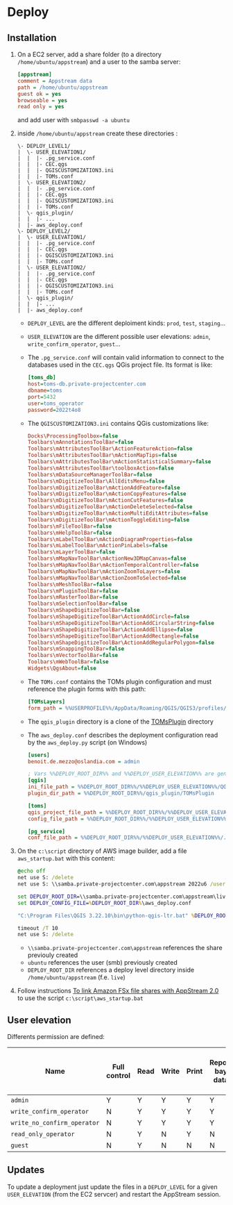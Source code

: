 # Deploy

## Installation

1. On a EC2 server, add a share folder (to a directory `/home/ubuntu/appstream`) and a user to the samba server:

   ```ini
   [appstream]
   comment = Appstream data
   path = /home/ubuntu/appstream
   guest ok = yes
   browseable = yes
   read only = yes
   ```

   and add user with `smbpasswd -a ubuntu`

1. inside `/home/ubuntu/appstream` create these directories :

   ```raw
   \- DEPLOY_LEVEL1/
   |  \- USER_ELEVATION1/
   |  |  |- .pg_service.conf
   |  |  |- CEC.qgs
   |  |  |- QGISCUSTOMIZATION3.ini
   |  |  |- TOMs.conf
   |  \- USER_ELEVATION2/
   |  |  |- .pg_service.conf
   |  |  |- CEC.qgs
   |  |  |- QGISCUSTOMIZATION3.ini
   |  |  |- TOMs.conf
   |  \- qgis_plugin/
   |  |  |- ...
   |  |- aws_deploy.conf
   \- DEPLOY_LEVEL2/
   |  \- USER_ELEVATION1/
   |  |  |- .pg_service.conf
   |  |  |- CEC.qgs
   |  |  |- QGISCUSTOMIZATION3.ini
   |  |  |- TOMs.conf
   |  \- USER_ELEVATION2/
   |  |  |- .pg_service.conf
   |  |  |- CEC.qgs
   |  |  |- QGISCUSTOMIZATION3.ini
   |  |  |- TOMs.conf
   |  \- qgis_plugin/
   |  |  |- ...
   |  |- aws_deploy.conf
   ```

   * `DEPLOY_LEVEL` are the different deploiment kinds: `prod`, `test`, `staging`...
   * `USER_ELEVATION` are the different possible user elevations: `admin`, `write_confirm_operator`, `guest`...
   * The `.pg_service.conf` will contain valid information to connect to the databases used in the `CEC.qgs` QGis project file. Its format is like:

     ```ini
     [toms_db]
     host=toms-db.private-projectcenter.com
     dbname=toms
     port=5432
     user=toms_operator
     password=2022t4o8
     ```

   * The `QGISCUSTOMIZATION3.ini` contains QGis customizations like:

     ```ini
     Docks\ProcessingToolbox=false
     Toolbars\mAnnotationsToolBar=false
     Toolbars\mAttributesToolBar\ActionFeatureAction=false
     Toolbars\mAttributesToolBar\mActionMapTips=false
     Toolbars\mAttributesToolBar\mActionStatisticalSummary=false
     Toolbars\mAttributesToolBar\toolboxAction=false
     Toolbars\mDataSourceManagerToolBar=false
     Toolbars\mDigitizeToolBar\AllEditsMenu=false
     Toolbars\mDigitizeToolBar\mActionAddFeature=false
     Toolbars\mDigitizeToolBar\mActionCopyFeatures=false
     Toolbars\mDigitizeToolBar\mActionCutFeatures=false
     Toolbars\mDigitizeToolBar\mActionDeleteSelected=false
     Toolbars\mDigitizeToolBar\mActionMultiEditAttributes=false
     Toolbars\mDigitizeToolBar\mActionToggleEditing=false
     Toolbars\mFileToolBar=false
     Toolbars\mHelpToolBar=false
     Toolbars\mLabelToolBar\mActionDiagramProperties=false
     Toolbars\mLabelToolBar\mActionPinLabels=false
     Toolbars\mLayerToolBar=false
     Toolbars\mMapNavToolBar\mActionNew3DMapCanvas=false
     Toolbars\mMapNavToolBar\mActionTemporalController=false
     Toolbars\mMapNavToolBar\mActionZoomToLayers=false
     Toolbars\mMapNavToolBar\mActionZoomToSelected=false
     Toolbars\mMeshToolBar=false
     Toolbars\mPluginToolBar=false
     Toolbars\mRasterToolBar=false
     Toolbars\mSelectionToolBar=false
     Toolbars\mShapeDigitizeToolBar=false
     Toolbars\mShapeDigitizeToolBar\ActionAddCircle=false
     Toolbars\mShapeDigitizeToolBar\ActionAddCircularString=false
     Toolbars\mShapeDigitizeToolBar\ActionAddEllipse=false
     Toolbars\mShapeDigitizeToolBar\ActionAddRectangle=false
     Toolbars\mShapeDigitizeToolBar\ActionAddRegularPolygon=false
     Toolbars\mSnappingToolBar=false
     Toolbars\mVectorToolBar=false
     Toolbars\mWebToolBar=false
     Widgets\QgsAbout=false
     ```

   * The `TOMs.conf` contains the TOMs plugin configuration and must reference the plugin forms with this path:

     ```ini
     [TOMsLayers]
     form_path = %%USERPROFILE%%/AppData/Roaming/QGIS/QGIS3/profiles/default/python/plugins/TOMsPlugin/ui
     ```

   * The `qgis_plugin` directory is a clone of the [TOMsPlugin](https://github.com/ProjectCentreLimited/TOMs.git) directory
   * The `aws_deploy.conf` describes the deployment configuration read by the `aws_deploy.py` script (on Windows)

     ```ini
     [users]
     benoit.de.mezzo@oslandia.com = admin

     ; Vars %%DEPLOY_ROOT_DIR%% and %%DEPLOY_USER_ELEVATION%% are generated at runtime
     [qgis]
     ini_file_path = %%DEPLOY_ROOT_DIR%%/%%DEPLOY_USER_ELEVATION%%/QGISCUSTOMIZATION3.ini
     plugin_dir_path = %%DEPLOY_ROOT_DIR%%/qgis_plugin/TOMsPlugin

     [toms]
     qgis_project_file_path = %%DEPLOY_ROOT_DIR%%/%%DEPLOY_USER_ELEVATION%%/CEC.qgs
     config_file_path = %%DEPLOY_ROOT_DIR%%/%%DEPLOY_USER_ELEVATION%%/TOMs.conf

     [pg_service]
     conf_file_path = %%DEPLOY_ROOT_DIR%%/%%DEPLOY_USER_ELEVATION%%/.pg_service.conf
     ```

1. On the `c:\script` directory of AWS image builder, add a file `aws_startup.bat` with this content:

   ```bat
   @echo off
   net use S: /delete
   net use S: \\samba.private-projectcenter.com\appstream 2022u6 /user:ubuntu

   set DEPLOY_ROOT_DIR=\\samba.private-projectcenter.com\appstream\live
   set DEPLOY_CONFIG_FILE=%DEPLOY_ROOT_DIR%\aws_deploy.conf

   "C:\Program Files\QGIS 3.22.10\bin\python-qgis-ltr.bat" %DEPLOY_ROOT_DIR%\qgis_plugin\script\aws\aws_deploy.py

   timeout /T 10
   net use S: /delete
   ```

   * `\\samba.private-projectcenter.com\appstream` references the share previouly created
   * `ubuntu` references the user (smb) previously created
   * `DEPLOY_ROOT_DIR` references a deploy level directory inside `/home/ubuntu/appstream` (f.e. `live`)

1. Follow instructions [To link Amazon FSx file shares with AppStream 2.0](https://aws.amazon.com/fr/blogs/desktop-and-application-streaming/using-amazon-fsx-with-amazon-appstream-2-0/)
   to use the script `c:\script\aws_startup.bat`


## User elevation

Differents permission are defined:

| Name                        | Full control | Read | Write | Print | Report bay data | Confirm (accept or reject) orders |
| ----                        | ----         | ---- | ----- | ----- | --------------- | --------------------------------- |
| `admin`                     | Y            | Y    | Y     | Y     | Y               | Y                                 |
| `write_confirm_operator`    | N            | Y    | Y     | Y     | Y               | Y                                 |
| `write_no_confirm_operator` | N            | Y    | Y     | Y     | Y               | N                                 |
| `read_only_operator`        | N            | Y    | N     | Y     | N               | N                                 |
| `guest`                     | N            | Y    | N     | N     | N               | N                                 |

## Updates

To update a deployment just update the files in a `DEPLOY_LEVEL` for a given `USER_ELEVATION` (from the EC2 servcer) and restart the AppStream session.
